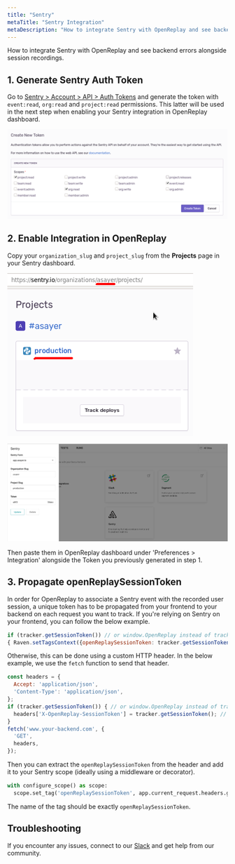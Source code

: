 ```yaml
---
title: "Sentry"
metaTitle: "Sentry Integration"
metaDescription: "How to integrate Sentry with OpenReplay and see backend errors alongside session replays."
---
```


How to integrate Sentry with OpenReplay and see backend errors alongside session recordings.

## 1. Generate Sentry Auth Token

Go to [Sentry > Account > API > Auth Tokens](https://sentry.io/settings/account/api/auth-tokens/) and generate the token with `event:read`, `org:read` and `project:read` permissions. This latter will be used in the next step when enabling your Sentry integration in OpenReplay dashboard.

![Create Token in Sentry](../static/sentry-1.png#center)

## 2. Enable Integration in OpenReplay

Copy your `organization_slug` and `project_slug` from the **Projects** page in your Sentry dashboard.

![Projects Page in Sentry](../static/sentry-2.png#center)

![Sentry Integration Form in OpenReplay](../static/sentry-3.png#center)

Then paste them in OpenReplay dashboard under 'Preferences > Integration' alongside the Token you previously generated in step 1.

## 3. Propagate openReplaySessionToken

In order for OpenReplay to associate a Sentry event with the recorded user session, a unique token has to be propagated from your frontend to your backend on each request you want to track. If you're relying on Sentry on your frontend, you can follow the below example.

```javascript
if (tracker.getSessionToken()) // or window.OpenReplay instead of tracker if you're using the snippet
{ Raven.setTagsContext({openReplaySessionToken: tracker.getSessionToken()}); }
```

Otherwise, this can be done using a custom HTTP header. In the below example, we use the `fetch` function to send that header.

```javascript
const headers = {
  Accept: 'application/json',
  'Content-Type': 'application/json',
};
if (tracker.getSessionToken()) { // or window.OpenReplay instead of tracker if you're using the snippet
  headers['X-OpenReplay-SessionToken'] = tracker.getSessionToken(); // Inject openReplaySessionToken
}
fetch('www.your-backend.com', {
  'GET',
  headers,
});
```

Then you can extract the `openReplaySessionToken` from the header and add it to your Sentry scope (ideally using a middleware or decorator).

```python
with configure_scope() as scope:
  scope.set_tag('openReplaySessionToken', app.current_request.headers.get('X-OpenReplay-SessionToken'))
```

The name of the tag should be exactly `openReplaySessionToken`.

## Troubleshooting

If you encounter any issues, connect to our [Slack](https://slack.openreplay.com) and get help from our community.
